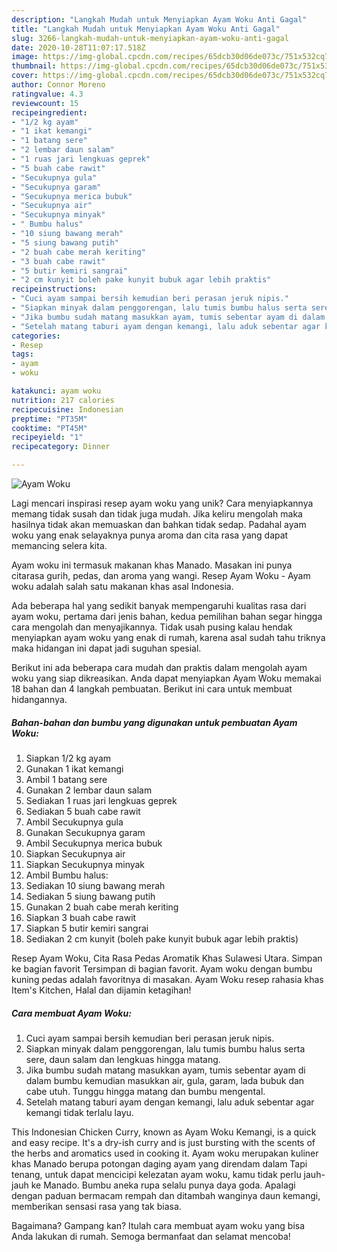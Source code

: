 ```yaml
---
description: "Langkah Mudah untuk Menyiapkan Ayam Woku Anti Gagal"
title: "Langkah Mudah untuk Menyiapkan Ayam Woku Anti Gagal"
slug: 3266-langkah-mudah-untuk-menyiapkan-ayam-woku-anti-gagal
date: 2020-10-28T11:07:17.518Z
image: https://img-global.cpcdn.com/recipes/65dcb30d06de073c/751x532cq70/ayam-woku-foto-resep-utama.jpg
thumbnail: https://img-global.cpcdn.com/recipes/65dcb30d06de073c/751x532cq70/ayam-woku-foto-resep-utama.jpg
cover: https://img-global.cpcdn.com/recipes/65dcb30d06de073c/751x532cq70/ayam-woku-foto-resep-utama.jpg
author: Connor Moreno
ratingvalue: 4.3
reviewcount: 15
recipeingredient:
- "1/2 kg ayam"
- "1 ikat kemangi"
- "1 batang sere"
- "2 lembar daun salam"
- "1 ruas jari lengkuas geprek"
- "5 buah cabe rawit"
- "Secukupnya gula"
- "Secukupnya garam"
- "Secukupnya merica bubuk"
- "Secukupnya air"
- "Secukupnya minyak"
- " Bumbu halus"
- "10 siung bawang merah"
- "5 siung bawang putih"
- "2 buah cabe merah keriting"
- "3 buah cabe rawit"
- "5 butir kemiri sangrai"
- "2 cm kunyit boleh pake kunyit bubuk agar lebih praktis"
recipeinstructions:
- "Cuci ayam sampai bersih kemudian beri perasan jeruk nipis."
- "Siapkan minyak dalam penggorengan, lalu tumis bumbu halus serta sere, daun salam dan lengkuas hingga matang."
- "Jika bumbu sudah matang masukkan ayam, tumis sebentar ayam di dalam bumbu kemudian masukkan air, gula, garam, lada bubuk dan cabe utuh. Tunggu hingga matang dan bumbu mengental."
- "Setelah matang taburi ayam dengan kemangi, lalu aduk sebentar agar kemangi tidak terlalu layu."
categories:
- Resep
tags:
- ayam
- woku

katakunci: ayam woku 
nutrition: 217 calories
recipecuisine: Indonesian
preptime: "PT35M"
cooktime: "PT45M"
recipeyield: "1"
recipecategory: Dinner

---
```



![Ayam Woku](https://img-global.cpcdn.com/recipes/65dcb30d06de073c/751x532cq70/ayam-woku-foto-resep-utama.jpg)

Lagi mencari inspirasi resep ayam woku yang unik? Cara menyiapkannya memang tidak susah dan tidak juga mudah. Jika keliru mengolah maka hasilnya tidak akan memuaskan dan bahkan tidak sedap. Padahal ayam woku yang enak selayaknya punya aroma dan cita rasa yang dapat memancing selera kita.

Ayam woku ini termasuk makanan khas Manado. Masakan ini punya citarasa gurih, pedas, dan aroma yang wangi. Resep Ayam Woku - Ayam woku adalah salah satu makanan khas asal Indonesia.

Ada beberapa hal yang sedikit banyak mempengaruhi kualitas rasa dari ayam woku, pertama dari jenis bahan, kedua pemilihan bahan segar hingga cara mengolah dan menyajikannya. Tidak usah pusing kalau hendak menyiapkan ayam woku yang enak di rumah, karena asal sudah tahu triknya maka hidangan ini dapat jadi suguhan spesial.


Berikut ini ada beberapa cara mudah dan praktis dalam mengolah ayam woku yang siap dikreasikan. Anda dapat menyiapkan Ayam Woku memakai 18 bahan dan 4 langkah pembuatan. Berikut ini cara untuk membuat hidangannya.

<!--inarticleads1-->

##### Bahan-bahan dan bumbu yang digunakan untuk pembuatan Ayam Woku:

1. Siapkan 1/2 kg ayam
1. Gunakan 1 ikat kemangi
1. Ambil 1 batang sere
1. Gunakan 2 lembar daun salam
1. Sediakan 1 ruas jari lengkuas geprek
1. Sediakan 5 buah cabe rawit
1. Ambil Secukupnya gula
1. Gunakan Secukupnya garam
1. Ambil Secukupnya merica bubuk
1. Siapkan Secukupnya air
1. Siapkan Secukupnya minyak
1. Ambil  Bumbu halus:
1. Sediakan 10 siung bawang merah
1. Sediakan 5 siung bawang putih
1. Gunakan 2 buah cabe merah keriting
1. Siapkan 3 buah cabe rawit
1. Siapkan 5 butir kemiri sangrai
1. Sediakan 2 cm kunyit (boleh pake kunyit bubuk agar lebih praktis)


Resep Ayam Woku, Cita Rasa Pedas Aromatik Khas Sulawesi Utara. Simpan ke bagian favorit Tersimpan di bagian favorit. Ayam woku dengan bumbu kuning pedas adalah favoritnya di masakan. Ayam Woku resep rahasia khas Item&#39;s Kitchen, Halal dan dijamin ketagihan! 

<!--inarticleads2-->

##### Cara membuat Ayam Woku:

1. Cuci ayam sampai bersih kemudian beri perasan jeruk nipis.
1. Siapkan minyak dalam penggorengan, lalu tumis bumbu halus serta sere, daun salam dan lengkuas hingga matang.
1. Jika bumbu sudah matang masukkan ayam, tumis sebentar ayam di dalam bumbu kemudian masukkan air, gula, garam, lada bubuk dan cabe utuh. Tunggu hingga matang dan bumbu mengental.
1. Setelah matang taburi ayam dengan kemangi, lalu aduk sebentar agar kemangi tidak terlalu layu.


This Indonesian Chicken Curry, known as Ayam Woku Kemangi, is a quick and easy recipe. It&#39;s a dry-ish curry and is just bursting with the scents of the herbs and aromatics used in cooking it. Ayam woku merupakan kuliner khas Manado berupa potongan daging ayam yang direndam dalam Tapi tenang, untuk dapat mencicipi kelezatan ayam woku, kamu tidak perlu jauh-jauh ke Manado. Bumbu aneka rupa selalu punya daya goda. Apalagi dengan paduan bermacam rempah dan ditambah wanginya daun kemangi, memberikan sensasi rasa yang tak biasa. 

Bagaimana? Gampang kan? Itulah cara membuat ayam woku yang bisa Anda lakukan di rumah. Semoga bermanfaat dan selamat mencoba!

